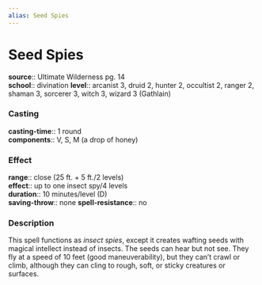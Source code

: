 ```yaml
---
alias: Seed Spies
---
```


# Seed Spies 

**source**:: Ultimate Wilderness pg. 14  
**school**:: divination
**level**:: arcanist 3, druid 2, hunter 2, occultist 2, ranger 2, shaman 3, sorcerer 3, witch 3, wizard 3 (Gathlain)

### Casting 

**casting-time**:: 1 round  
**components**:: V, S, M (a drop of honey)

### Effect 

**range**:: close (25 ft. + 5 ft./2 levels)  
**effect**:: up to one insect spy/4 levels  
**duration**:: 10 minutes/level (D)  
**saving-throw**:: none
**spell-resistance**:: no

### Description 

This spell functions as *insect spies*, except it creates wafting seeds with magical intellect instead of insects. The seeds can hear but not see. They fly at a speed of 10 feet (good maneuverability), but they can’t crawl or climb, although they can cling to rough, soft, or sticky creatures or surfaces.
